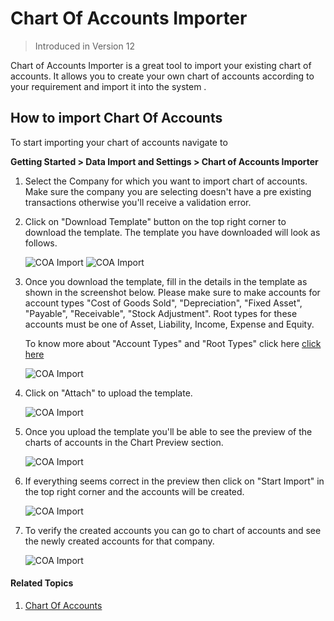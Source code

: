<!--add breadcrumbs-->

# Chart Of Accounts Importer

>Introduced in Version 12

Chart of Accounts Importer is a great tool to import your existing chart of accounts. It allows you to create your own chart of accounts according to your requirement and import it into the system .


## How to import Chart Of Accounts

To start importing your chart of accounts navigate to

**Getting Started > Data Import and Settings > Chart of Accounts Importer**

1. Select the Company for which you want to import chart of accounts. Make sure the company you are selecting doesn't have a pre existing transactions otherwise you'll receive a validation error.

2. Click on "Download Template" button on the top right corner to download the template. The template you have downloaded will look as follows.

	<img class="screenshot" alt="COA Import" src="{{docs_base_url}}/assets/img/setup/coa-template-download.png">

	<img class="screenshot" alt="COA Import" src="{{docs_base_url}}/assets/img/setup/coa-template.png">

3. Once you download the template, fill in the details in the template as shown in the screenshot below. Please make sure to make accounts for account types "Cost of Goods Sold", "Depreciation", "Fixed Asset", "Payable", "Receivable", "Stock Adjustment". Root types for these accounts must be one of Asset, Liability, Income, Expense and Equity.

	To know more about "Account Types" and "Root Types" click here <a href="/docs/user/manual/en/accounts/chart-of-accounts">click here</a>

	<img class="screenshot" alt="COA Import" src="{{docs_base_url}}/assets/img/setup/coa-template-1.png">

4. Click on "Attach" to upload the template.

	<img class="screenshot" alt="COA Import" src="{{docs_base_url}}/assets/img/setup/coa-attach.png">

5. Once you upload the template you'll be able to see the preview of the charts of accounts in the Chart Preview section.

	<img class="screenshot" alt="COA Import" src="{{docs_base_url}}/assets/img/setup/coa-preview.png">

6. If everything seems correct in the preview then click on "Start Import" in the top right corner and the accounts will be created.

	<img class="screenshot" alt="COA Import" src="{{docs_base_url}}/assets/img/setup/coa-start-import.png">

7. To verify the created accounts you can go to chart of accounts and see the newly created accounts for that company.

	<img class="screenshot" alt="COA Import" src="{{docs_base_url}}/assets/img/setup/coa-import.png">

#### Related Topics
1. [Chart Of Accounts](/docs/user/manual/en/accounts/chart-of-accounts)





